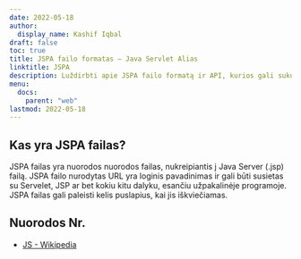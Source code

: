 ```yaml
---
date: 2022-05-18
author:
  display_name: Kashif Iqbal
draft: false
toc: true
title: JSPA failo formatas – Java Servlet Alias
linktitle: JSPA
description: Luždirbti apie JSPA failo formatą ir API, kurios gali sukurti ir atidaryti JSPA failąs.
menu:
  docs:
    parent: "web"
lastmod: 2022-05-18
---
```


## Kas yra JSPA failas?

JSPA failas yra nuorodos nuorodos failas, nukreipiantis į Java Server (.jsp) failą. JSPA failo nurodytas URL yra loginis pavadinimas ir gali būti susietas su Servelet, JSP ar bet kokiu kitu dalyku, esančiu užpakalinėje programoje. JSPA failas gali paleisti kelis puslapius, kai jis iškviečiamas.

## Nuorodos Nr.

- [JS - Wikipedia](https://en.wikipedia.org/wiki/JavaScript)

